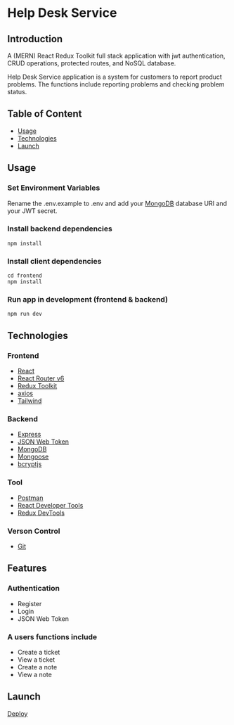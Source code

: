 # Help Desk Service

## Introduction

A (MERN) React Redux Toolkit full stack application with jwt authentication, CRUD operations, protected routes, and NoSQL database.

Help Desk Service application is a system for customers to report product problems. The functions include reporting problems and checking problem status.

## Table of Content
- [Usage](#Usage)
- [Technologies](#Technologies)
- [Launch](#Launch)

## Usage

### Set Environment Variables

Rename the .env.example to .env and add your [MongoDB](https://www.mongodb.com/) database URI and your JWT secret.

### Install backend dependencies

```
npm install
```

### Install client dependencies

```
cd frontend
npm install
```

### Run app in development (frontend & backend)

```
npm run dev
```

## Technologies

### Frontend

- [React](https://reactjs.org/)
- [React Router v6](https://reactrouter.com/)
- [Redux Toolkit](https://redux-toolkit.js.org/)
- [axios](https://axios-http.com/docs/intro)
- [Tailwind](https://tailwindcss.com/)

### Backend

- [Express](https://expressjs.com/)
- [JSON Web Token](https://jwt.io/)
- [MongoDB](https://www.mongodb.com/)
- [Mongoose](https://mongoosejs.com/)
- [bcryptjs](https://www.npmjs.com/package/bcryptjs)

### Tool

- [Postman](https://www.postman.com/)
- [React Developer Tools](https://chrome.google.com/webstore/detail/react-developer-tools/fmkadmapgofadopljbjfkapdkoienihi)
- [Redux DevTools](https://chrome.google.com/webstore/detail/redux-devtools/lmhkpmbekcpmknklioeibfkpmmfibljd?hl=zh-TW)

### Verson Control

* [Git](https://git-scm.com)

## Features

### Authentication

* Register
* Login
* JSON Web Token

### A users functions include

* Create a ticket
* View a ticket
* Create a note
* View a note


## Launch

[Deploy](https://help-desk-phoebe.herokuapp.com/)

